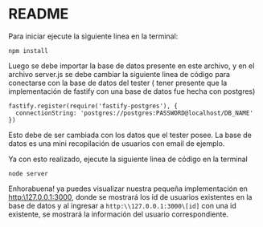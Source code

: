 # README
Para iniciar ejecute la siguiente linea en la terminal:
```
npm install
```
Luego se debe importar la base de datos presente en este archivo, y en el archivo server.js se debe cambiar la siguiente linea de código para conectarse con la base de datos del tester ( tener presente que la implementación de fastify con una base de datos fue hecha con postgres)
```
fastify.register(require('fastify-postgres'), {
  connectionString: 'postgres://postgres:PASSWORD@localhost/DB_NAME'
})
```
Esto debe de ser cambiada con los datos que el tester posee. La base de datos es una mini recopilación de usuarios con email de ejemplo.

Ya con esto realizado, ejecute la siguiente linea de código en la terminal
```
node server
```
Enhorabuena! ya puedes visualizar nuestra pequeña implementación en [http:\\127.0.0.1:3000](http:\\127.0.0.1:3000), donde se mostrará los id de usuarios existentes en la base de datos y al ingresar a `http:\\127.0.0.1:3000\[id]` con una id existente, se mostrará la información del usuario correspondiente.
